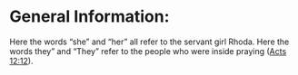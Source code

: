 # General Information:

Here the words “she” and “her” all refer to the servant girl Rhoda. Here the words they” and “They” refer to the people who were inside praying ([Acts 12:12](../12/12.md)).